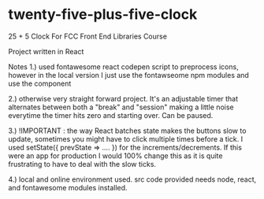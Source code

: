 # twenty-five-plus-five-clock
25 + 5 Clock For FCC Front End Libraries Course


Project written in React

Notes
1.) used fontawesome react codepen script to preprocess icons, however in the local version I just use the fontawseome npm modules and use the component <FontAwesomeIcon/> 

2.) otherwise very straight forward project. It's an adjustable timer that alternates between both a "break" and "session" making a little noise everytime the timer hits zero and starting over. Can be paused.

3.) !IMPORTANT : the way React batches state makes the buttons slow to update, sometimes you might have to click multiple times before a tick. I used setState({ prevState => .... }) for the increments/decrements. If this were an app for production I would 100% change this as it is quite frustrating to have to deal with the slow ticks. 

4.) local and online environment used. src code provided needs node, react, and fontawesome modules installed. 
